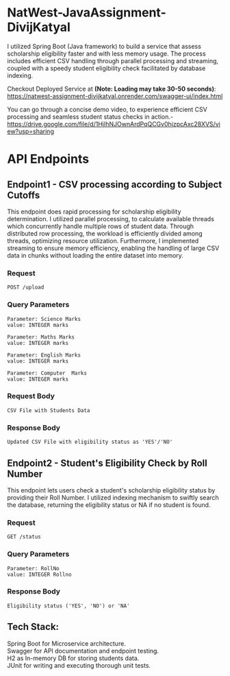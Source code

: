 # NatWest-JavaAssignment-DivijKatyal

I utilized Spring Boot (Java framework) to build a service that assess scholarship eligibility faster and with less memory usage. The process includes efficient CSV handling through parallel processing and streaming, coupled with a speedy student eligibility check facilitated by database indexing.

Checkout Deployed Service at <b>(Note: Loading may take 30-50 seconds)</b>: https://natwest-assignment-divijkatyal.onrender.com/swagger-ui/index.html

You can go through a concise demo video, to experience efficient CSV processing and seamless student status checks in action.- https://drive.google.com/file/d/1HjIhNJOwnArdPqQCGv0hjzpcAxc28XVS/view?usp=sharing

# API Endpoints
## Endpoint1 - CSV processing according to Subject Cutoffs
This endpoint does rapid processing for scholarship eligibility determination. I utilized parallel processing, to calculate available threads which concurrently handle multiple rows of student data. Through distributed row processing, the workload is efficiently divided among threads, optimizing resource utilization. Furthermore, I implemented streaming to ensure memory efficiency, enabling the handling of large CSV data in chunks without loading the entire dataset into memory.

### Request

`POST /upload`

### Query Parameters
```
Parameter: Science Marks
value: INTEGER marks

Parameter: Maths Marks
value: INTEGER marks

Parameter: English Marks
value: INTEGER marks

Parameter: Computer  Marks
value: INTEGER marks
```

### Request Body
```
CSV File with Students Data
```

### Response Body
```
Updated CSV File with eligibility status as 'YES'/'NO'
```

## Endpoint2 - Student's Eligibility Check by Roll Number
This endpoint lets users check a student's scholarship eligibility status by providing their Roll Number. I utilized indexing mechanism to swiftly search the database, returning the eligibility status or NA if no student is found.

### Request

`GET /status`

### Query Parameters
```
Parameter: RollNo
value: INTEGER Rollno
```

### Response Body
```
Eligibility status ('YES', 'NO') or 'NA'
```

## Tech Stack:<br>
Spring Boot for Microservice architecture.<br>
Swagger for API documentation and endpoint testing.<br>
H2 as In-memory DB for storing students data.<br>
JUnit for writing and executing thorough unit tests.
